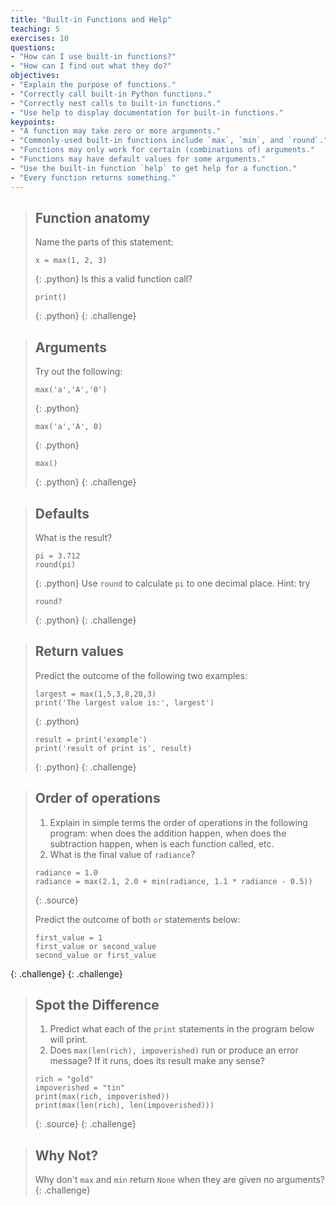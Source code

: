 ```yaml
---
title: "Built-in Functions and Help"
teaching: 5
exercises: 10
questions:
- "How can I use built-in functions?"
- "How can I find out what they do?"
objectives:
- "Explain the purpose of functions."
- "Correctly call built-in Python functions."
- "Correctly nest calls to built-in functions."
- "Use help to display documentation for built-in functions."
keypoints:
- "A function may take zero or more arguments."
- "Commonly-used built-in functions include `max`, `min`, and `round`."
- "Functions may only work for certain (combinations of) arguments."
- "Functions may have default values for some arguments."
- "Use the built-in function `help` to get help for a function."
- "Every function returns something."
---
```


> ## Function anatomy
>
> Name the parts of this statement:
>
> ~~~
> x = max(1, 2, 3)
> ~~~
> {: .python}
> Is this a valid function call?
> ~~~
> print()
> ~~~
> {: .python}
{: .challenge}

> ## Arguments
>
> Try out the following:
>
> ~~~
> max('a','A','0')
> ~~~
> {: .python}
> ~~~
> max('a','A', 0)
> ~~~
> {: .python}
> ~~~
> max()
> ~~~
> {: .python}
{: .challenge}

> ## Defaults
> What is the result?
> ~~~
> pi = 3.712
> round(pi)
> ~~~
> {: .python}
> Use `round` to calculate `pi` to one decimal place.
> Hint: try
> ~~~
> round?
> ~~~
> {: .python}
{: .challenge}

> ## Return values
>
> Predict the outcome of the following two examples:
> ~~~
> largest = max(1,5,3,8,20,3)
> print('The largest value is:', largest')
> ~~~
> {: .python}
> ~~~
> result = print('example')
> print('result of print is', result)
> ~~~
> {: .python}
{: .challenge}

> ## Order of operations
>
> 1. Explain in simple terms the order of operations in the following program:
>    when does the addition happen, when does the subtraction happen,
>    when is each function called, etc.
> 2. What is the final value of `radiance`?
>
> ~~~
> radiance = 1.0
> radiance = max(2.1, 2.0 + min(radiance, 1.1 * radiance - 0.5))
> ~~~
> {: .source}
>
> Predict the outcome of both `or` statements below:
> ~~~
> first_value = 1
> first_value or second_value
> second_value or first_value
> ~~~
{: .challenge}
{: .challenge}

> ## Spot the Difference
>
> 1. Predict what each of the `print` statements in the program below will print.
> 2. Does `max(len(rich), impoverished)` run or produce an error message?
>    If it runs, does its result make any sense?
>
> ~~~
> rich = "gold"
> impoverished = "tin"
> print(max(rich, impoverished))
> print(max(len(rich), len(impoverished)))
> ~~~
> {: .source}
{: .challenge}

> ## Why Not?
>
> Why don't `max` and `min` return `None` when they are given no arguments?
{: .challenge}
